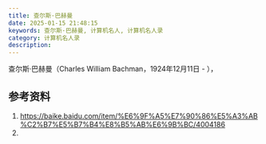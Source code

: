 ```yaml
---
title: 查尔斯·巴赫曼
date: 2025-01-15 21:48:15
keywords: 查尔斯·巴赫曼, 计算机名人, 计算机名人录
category: 计算机名人录
description: 
---
```


查尔斯·巴赫曼（Charles William Bachman，1924年12月11日 -  ），



## 参考资料
1. https://baike.baidu.com/item/%E6%9F%A5%E7%90%86%E5%A3%AB%C2%B7%E5%B7%B4%E8%B5%AB%E6%9B%BC/4004186
2. 
